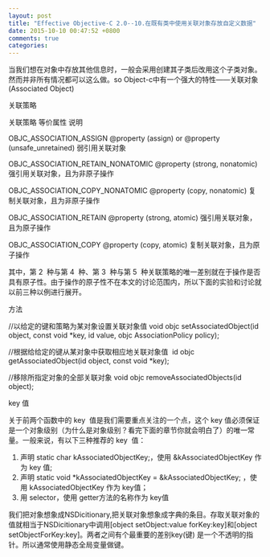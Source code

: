 ```yaml
---
layout: post
title: "Effective Objective-C 2.0--10.在既有类中使用关联对象存放自定义数据"
date: 2015-10-10 00:47:52 +0800
comments: true
categories: 
---
```

当我们想在对象中存放其他信息时，一般会采用创建其子类后改用这个子类对象。然而并非所有情况都可以这么做。so Object-c中有一个强大的特性——关联对象(Associated Object)

关联策略

关联策略
等价属性
说明

OBJC_ASSOCIATION_ASSIGN
@property (assign) or @property (unsafe_unretained)
弱引用关联对象

OBJC_ASSOCIATION_RETAIN_NONATOMIC
@property (strong, nonatomic)
强引用关联对象，且为非原子操作

OBJC_ASSOCIATION_COPY_NONATOMIC
@property (copy, nonatomic)
复制关联对象，且为非原子操作

OBJC_ASSOCIATION_RETAIN
@property (strong, atomic)
强引用关联对象，且为原子操作

OBJC_ASSOCIATION_COPY
@property (copy, atomic)
复制关联对象，且为原子操作


其中，第 2
 种与第 4
 种、第 3
 种与第 5
 种关联策略的唯一差别就在于操作是否具有原子性。由于操作的原子性不在本文的讨论范围内，所以下面的实验和讨论就以前三种以例进行展开。

方法

//以给定的键和策略为某对象设置关联对象值
void objc setAssociatedObject(id object, const void *key, id value, objc AssociationPolicy policy);

//根据给给定的键从某对象中获取相应地关联对象值
 id objc getAssociatedObject(id object, const void *key);

//移除所指定对象的全部关联对象
void objc removeAssociatedObjects(id object);

key 值

关于前两个函数中的 key
 值是我们需要重点关注的一个点，这个 key 值必须保证是一个对象级别（为什么是对象级别？看完下面的章节你就会明白了）的唯一常量。一般来说，有以下三种推荐的 key
 值：

1. 声明 static char kAssociatedObjectKey;，使用 &kAssociatedObjectKey 作为 key 值;
2. 声明 static void *kAssociatedObjectKey = &kAssociatedObjectKey; ，使用 kAssociatedObjectKey 作为 key值；
3. 用 selector，使用 getter方法的名称作为 key值



我们把对象想象成NSDicitionary,把关联对象想象成字典的条目。存取关联对象的值就相当于NSDicitionary中调用[object setObject:value forKey:key]和[object setObjectForKey:key]。两者之间有个最重要的差别key(键) 是一个不透明的指针。所以通常使用静态全局变量做键。
